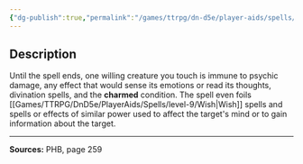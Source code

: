 ```yaml
---
{"dg-publish":true,"permalink":"/games/ttrpg/dn-d5e/player-aids/spells/level-8/mind-blank/","tags":["TTRPG/DND/5e","verbal","somatic"]}
---
```



## Description
Until the spell ends, one willing creature you touch is immune to psychic damage, any effect that would sense its emotions or read its thoughts, divination spells, and the **charmed** condition.
The spell even foils [[Games/TTRPG/DnD5e/PlayerAids/Spells/level-9/Wish\|Wish]] spells and spells or effects of similar power used to affect the target's mind or to gain information about the target.

---

**Sources:** PHB, page 259
